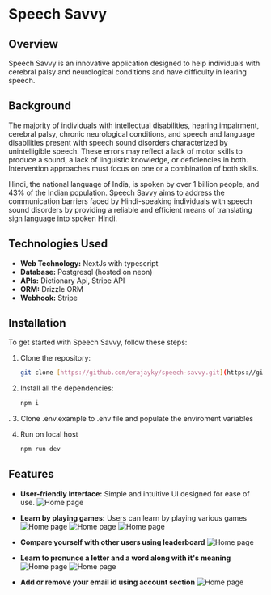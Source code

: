 # Speech Savvy

## Overview

Speech Savvy is an innovative application designed to help individuals with cerebral palsy and neurological conditions and have difficulty in learing speech.

## Background

The majority of individuals with intellectual disabilities, hearing impairment, cerebral palsy, chronic neurological conditions, and speech and language disabilities present with speech sound disorders characterized by unintelligible speech. These errors may reflect a lack of motor skills to produce a sound, a lack of linguistic knowledge, or deficiencies in both. Intervention approaches must focus on one or a combination of both skills. 

Hindi, the national language of India, is spoken by over 1 billion people, and 43% of the Indian population. Speech Savvy aims to address the communication barriers faced by Hindi-speaking individuals with speech sound disorders by providing a reliable and efficient means of translating sign language into spoken Hindi.

## Technologies Used

- **Web Technology:** NextJs with typescript
- **Database:** Postgresql (hosted on neon)
- **APIs:** Dictionary Api, Stripe API
- **ORM:** Drizzle ORM
- **Webhook:** Stripe

## Installation

To get started with Speech Savvy, follow these steps:

1. Clone the repository:
   ```bash
   git clone [https://github.com/erajayky/speech-savvy.git](https://github.com/erajayky/speech-savvy.git)

2. Install all the dependencies:
    ```bash
    npm i
.
3. Clone .env.example to .env file and populate the enviroment variables

4. Run on local host
    ```bash
    npm run dev

## Features

- **User-friendly Interface:** Simple and intuitive UI designed for ease of use.
![Home page](https://github.com/erajayky/speech-savvy/assets/96533388/33891027-700a-40c5-b315-e45fc40d104b)

- **Learn by playing games:** Users can learn by playing various games
![Home page](https://github.com/erajayky/speech-savvy/assets/96533388/a1e7e297-b7da-4c17-a820-d4f6b17386d3)
![Home page](https://github.com/erajayky/speech-savvy/assets/96533388/a5554204-1290-42d8-844f-b733b6eabed7)
![Home page](https://github.com/erajayky/speech-savvy/assets/96533388/606d8298-2aa2-4551-b9ac-23e53ee80c2c)

- **Compare yourself with other users using leaderboard**
![Home page](https://github.com/erajayky/speech-savvy/assets/96533388/e28ce536-efca-41f5-8d2c-594667e86e1d)

- **Learn to pronunce a letter and a word along with it's meaning**
![Home page](https://github.com/erajayky/speech-savvy/assets/96533388/0f08836e-2d28-4d69-9f30-eab52217309e)
![Home page](https://github.com/erajayky/speech-savvy/assets/96533388/718b376a-bf01-442e-8666-5a4f9de0cf61)

- **Add or remove your email id using account section**
![Home page](https://github.com/erajayky/speech-savvy/assets/96533388/cf99d5a3-dedf-4285-8d17-f55ca428621a)



